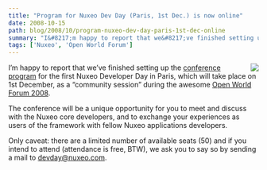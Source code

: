 ```yaml
---
title: "Program for Nuxeo Dev Day (Paris, 1st Dec.) is now online"
date: 2008-10-15
path: blog/2008/10/program-nuxeo-dev-day-paris-1st-dec-online
summary: "I&#8217;m happy to report that we&#8217;ve finished setting up the conference program for the first Nuxeo Developer Day in Paris, which will take place on 1st December, as a &#8220;community session&#8221; during the awesome Open World Forum 2008."
tags: ['Nuxeo', 'Open World Forum']
---
```


<div style="float:right;padding-left:6px;">
<img src="http://www.nuxeo.com/static/photos/fml/logo_en.jpg" align="top"></div>

I&#8217;m happy to report that we&#8217;ve finished setting up the <a href="http://www.nuxeo.com/en/events/first-nuxeo-developer/">conference program</a> for the first Nuxeo Developer Day in Paris, which will take place on 1st December, as a &#8220;community session&#8221; during the awesome <a href="http://www.openworldforum.org/">Open World Forum 2008</a>.
  
The conference will be a unique opportunity for you to meet and discuss with the Nuxeo core developers, and to exchange your experiences as users of the framework with fellow Nuxeo applications developers.

Only caveat: there are a limited number of available seats (50) and if you intend to attend (attendance is free, BTW), we ask you to say so by sending a mail to devday@nuxeo.com.

